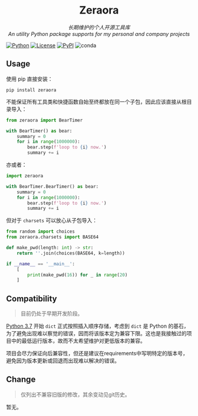 <h1 align="center" style="padding-top: 32px">Zeraora</h1>

<div align="center"><i>长期维护的个人开源工具库<br>An utility Python package supports for my personal and company projects</i></div>

[![Python](https://img.shields.io/badge/Python-3.7%20%2B-blue.svg?logo=python&logoColor=yellow)](https://docs.python.org/zh-cn/3/whatsnew/index.html) [![License](https://img.shields.io/badge/License-MIT-purple.svg)](https://en.wikipedia.org/wiki/MIT_License) [![PyPI](https://img.shields.io/pypi/v/zeraora?color=darkgreen&label=PyPI)](https://pypi.org/project/Zeraora/) ![conda](https://img.shields.io/conda/v/conda-forge/zeraora)

## Usage

使用 pip 直接安装：

```shell
pip install zeraora
```

不能保证所有工具类和快捷函数自始至终都放在同一个子包，因此应该直接从根目录导入：

```python
from zeraora import BearTimer

with BearTimer() as bear:
    summary = 0
    for i in range(1000000):
        bear.step(f'loop to {i} now.')
        summary += i
```

亦或者：

```python
import zeraora

with BearTimer.BearTimer() as bear:
    summary = 0
    for i in range(1000000):
        bear.step(f'loop to {i} now.')
        summary += i
```

但对于 `charsets` 可以放心从子包导入：

```python
from random import choices
from zeraora.charsets import BASE64

def make_pwd(length: int) -> str:
    return ''.join(choices(BASE64, k=length))

if __name__ == '__main__':
    [
        print(make_pwd(16)) for _ in range(20)
    ]
```

## Compatibility

> 目前仍处于早期开发阶段。

[Python 3.7](https://docs.python.org/zh-cn/3/whatsnew/3.7.html#summary-release-highlights) 开始 `dict` 正式按照插入顺序存储，考虑到 `dict` 是 Python 的基石，为了避免出现难以察觉的错误，因而将该版本定为兼容下限。这也是我接触过的项目中的最低运行版本，故而不太希望维护对更低版本的兼容。

项目会尽力保证向后兼容性，但还是建议在requirements中写明特定的版本号，避免因为版本更新或回退而出现难以解决的错误。

## Change

> 仅列出不兼容旧版的修改，其余变动见git历史。

暂无。
